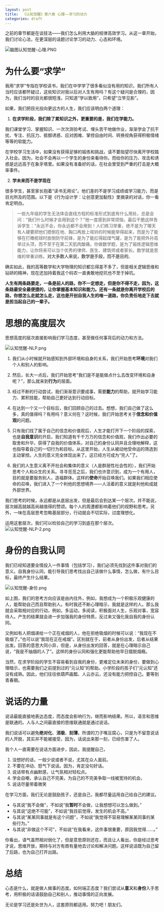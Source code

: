 ```yaml
---
layout: post
title:  《认知觉醒》第六章 心理——学习的动力
categories: draft
---
```


之前的章节都是在谈技法——我们怎么利用大脑的规律高效学习。从这一章开始，我们讨论心法，在更深层的话题讨论学习的动力、心态和环境。


![脑图认知觉醒-心理.PNG](/assets/%E8%84%91%E5%9B%BE%E8%AE%A4%E7%9F%A5%E8%A7%89%E9%86%92-%E5%BF%83%E7%90%86.PNG)

# 为什么要“求学”

我用“求学”专指在学校读书，我们在中学学了很多看似没有用的知识，我们所有人当时应该都怀疑过，这些知识对我以后对人生有用吗？有这个疑问是合理的，因为，我们当时的目光都很短浅，只知道“学以致用”，只希望“立竿见影”。

如果，我们把目光投向更远方的人生，我们应该明白两个道理：

1. **在求学阶段，我们除了累知识之外，更重要的是，我们在学能力。**

我们课堂学习、掌握知识、一次次测验考试、埋头苦干地做作业，渐渐学会了抗干扰、专注、抗压力、抵御诱惑、应对困难、掌控自由时间、转换视角获得积极情绪等等的软能力。

在学校学习生活中，如果没有获得足够的锻炼和挑战，请不要指望尽快离开学校踏入社会。因为，社会不会再以一个学生的身份来看待你。而给你的压力、攻击和诱惑是远远高于在象牙塔里。如果没有准备好的话，在社会里受到严重的打击是大概率事件。


2. **学未来而不是学现在**

很多学生，甚至家长抱着“读书无用论”。他们差的不是学习成绩或学习能力，而是目光所及的范围。以下是《行为设计学：让创意更加黏性》里摘录的对话，你一看肯定明白。

> 一些九年级的学生无法体会直线方程的标准形式到底有什么用处，总是会问：​“我们什么时候才会用到这个？”他一度感到非常烦恼，最后干脆这样告诉学生：​“永远不会，你永远都不会用到！人们练习举重，绝不是为了哪天有人硬要把他们摁倒在地、胸口再放上哑铃的时候能举得起来，而是为了能够在打橄榄球时放倒防守前锋，是为了能扛得起煤气罐，是为了能把外孙高举过头顶，而不至于在第二天肌肉酸痛。你做数学题，是为了锻炼逻辑思维能力，让你将来可以当个优秀的律师、医生、建筑师或者家长。数学就是思维的举重训练。**对大多数人来说，数学是手段，而不是目的**。

确实如此，我的高等数学和大学物理的知识都忘得差不多了，但是相关逻辑思维和钻研的精神，现在还加持着我这个码农一直勇敢地挖坑也不至于掉坑。

**人生有两条路要走，一条是前人的路，你不一定想走，但是你不得不走，因为，这条路最安全最便捷的，让你掌握基本知识和能力。还有一条就是你离开学校后的路，你想怎么走就怎么走，这也是开创自我人生的唯一道路，你负责任地走下去就是担当起自己的一辈子。**

# 思想的高度层次

思想高度的层次直接影响我们学习态度，甚至做任何事背后的动力和方法。

![认知觉醒-NLP.png](/assets/%E8%AE%A4%E7%9F%A5%E8%A7%89%E9%86%92-NLP.png)

1. 我们从小时候就开始感知到外部环境和自身的关系，我们开始思考**环境**对我们个人和别人的影响。

2. 然后，长大一点后，我们开始思考“我们是不是能做点什么去改变环境和自身呢？”，那么就来到**行为**的层面。

3. 经过不断的行动尝试，我们渐渐意识要成事，需要**能力**的帮助，就开始学习能力、累积技能，帮助自己更好达到行动目标。

4. 在达到一个又一个目标后，我们回顾自己的过去。想想，我们自己做了这么多，真的值得吗？有用吗？意义何在？这时候，我们开始思考关于**信念和价值观**的问题。

5. 只有我们找了属于自己的信念和价值观后，人生才能打开下一个阶段的探索，也是**自我意识**的开启，我们知道有千千万万的信念和价值观，我们作出必要的取舍和升华，获得了自我的价值体系，对自己的身份认同并且合理地解释，这也指导着自己的一切行为和目标。从这里开始，人生从被动地受命运的筛选到主动掌控。人生的意义完全体现出来了。这已经方可成为“完人”了。

6. 我们的人生意义离不开社会和集体的意义（人是群居性社会性的），我们开始思考个人和众生的关系。寻寻觅觅之后，我们也许意识到，成为一个有用人，目的就是要服务别人，造福群体。这样的**使命**开始召唤我们。如果我们相应使命的召唤，我们进入了一个利他的思想境界——人活着的意义就是利他和成就外部世界。

我们思考的时候，永远都是从底层出发，但是最后会到达某一个层次。并不能说，层次越高就越高尚越值得的赞颂。每个人的周遭都影响着他们的视野和思考。另外，一味在高层思考忽略基层部分，行动就会不切实际，过度理想化。

运用这套层次，我们可以检验自己的学习到底在那个层次。
![认知觉醒-NLP-2.png](/assets/%E8%AE%A4%E7%9F%A5%E8%A7%89%E9%86%92-NLP-2.png)



# 身份的自我认同

我们已经知道要全情投入一件事情（包括学习），我们必须先找到这件事对我们的意义。自我身份认同，能引导我们思考找出自己该做什么事情，怎么做，有什么目标，最终产生什么结果。

![认知觉醒-身份.png](/assets/%E8%AE%A4%E7%9F%A5%E8%A7%89%E9%86%92-%E8%BA%AB%E4%BB%BD.png)

如上图，我们的思考方向应该是由内往外，例如，我想成为一个积极乐观健康的人，能帮助自己而且帮助别人。有时我还不断心理暗示，我就是这样的人。那么我就会采取相对应的行动，例如，多运动，多阅读，积极面对人生，乐观对事，宽容待人。产生的结果就会进一步加强我的身份特质，反过来又强化我自我的身份认同。

又例如有人把烟递给一个正在戒烟的人，他在拒绝吸烟的时候可以说：“我现在不吸烟了。”也可以说“我现在正在戒烟”。区别就在于，前者从身份出发，后者从结果出发。回答的意思大同小异，但是，从身份出发的回答，就是在心理暗示自己说，“我是不抽烟的人了”。这样的身份认同和强化更能帮助他早日摆脱烟瘾。

当然，在求学阶段的学生不容易看到自我的身份，更难定位未来的身份，要做到心理暗示，也需要我们之前提到过的“元认知”的帮助。小学阶段的孩子们“元认知”还没有成熟。因此，他们往往依葫芦画瓢、人云亦云，还没有能力把控自己。要等到青春期。

# 说话的力量

说话最能直接地表达态度，而态度会影响行为，继而影响结果。所以，语言和思维是联通的。人与人之间最直接的思维联通就是通过说话。

我们说话可以避免**绝对化**、**消极**、**刻薄**。所谓的刀子嘴豆腐心，只是为不留意说话的人开脱，其实并不能被接受，因为，话说出来那一刻，已经伤害了人。

我个人一直需要在说话方面进步，因此，我提醒自己，
1. 没想好的话，一般少说或者不说，尤其在众人面前。
2. 不要在冲动、怒气下说话。因为，肯定没句好话。
3. 说话带有点幽默感，让气氛相对轻松点。
4. 学会自嘲，承认自己不完美，为自己的不完美争取一线被宽待的机会。
5. 说话尽量带着微笑

在学习方面，我们无论是鼓励孩子，还是自己，我都尽量运用自己给自己的建议。
- 与其说“我不会做”，不如说“我**暂时**不会做，让我想想可以怎么做到。”
- 与其说“这绝不可能”，不如说“我目前觉得，发生的机会不高。”
- 与其说“某某同事就是有这个问题”，不如说“我觉得不容易理解某某同事的某些行为。”
- 与其说“非做这个不可”，不如说“在我看来，这件事很重要，原因我觉得……。”

你看出，语气虽然相对弱化了，但是意思原则还在，而且让人看出，你是经过思考才说，思维开放，期待与对方有商有量地去讨论和解决问题。这样说话既为自己留了后路，也为自己打开出路。

# 总结

心态是什么，就是做人做事的态度。如何端正态度？我们尝试从**意义**和**身份**入手思考，用积极的话语鼓励自己和别人，推动事情的正向发展。

无论是学习还是处世为人，这套原则都适用。努力吧！朋友们。
<!--stackedit_data:
eyJoaXN0b3J5IjpbLTE4MTQ4MzQ0NDgsMTU3NTQ5MDA4LC0xMj
k4NjczMTgwLDMwNDY5MDY2LC05NDk2MDMzMTIsMTk4NTg5OTk3
LC0xMTUwMTQyOTMwLC0xNzYwOTI0NjEzLC0xNjQ2NzU4MjQ5XX
0=
-->
